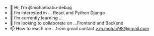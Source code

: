 - 👋 Hi, I’m @mohanbabu-debug
- 👀 I’m interested in ... React and Python Django 
- 🌱 I’m currently learning ...
- 💞️ I’m looking to collaborate on ...Frontend and Backend
- 📫 How to reach me ...from gmail contact v.m.mohan98@gmail.com

<!---
mohanbabu-debug/mohanbabu-debug is a ✨ special ✨ repository because its `README.md` (this file) appears on your GitHub profile.
You can click the Preview link to take a look at your changes.
--->
